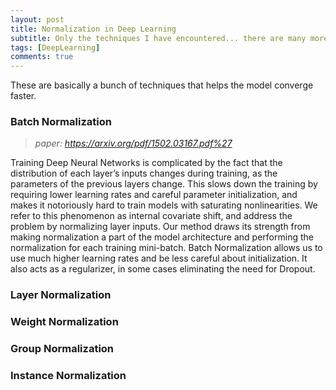 ```yaml
---
layout: post
title: Normalization in Deep Learning
subtitle: Only the techniques I have encountered... there are many more!
tags: [DeepLearning]
comments: true
---
```

These are basically a bunch of techniques that helps the model converge faster.
### Batch Normalization
> <em>paper: <https://arxiv.org/pdf/1502.03167.pdf%27></em>

Training Deep Neural Networks is complicated by the fact that the distribution of each layer’s inputs changes during training, as the parameters of the previous layers change. This slows down the training by requiring lower learning rates and careful parameter initialization, and makes it notoriously hard to train models with saturating nonlinearities. We refer to this phenomenon as internal covariate shift, and address the problem by normalizing layer inputs. Our method draws its strength from making normalization a part of the model architecture and performing the normalization for each training mini-batch. Batch Normalization allows us to use much higher learning rates and be less careful about initialization. It also acts as a regularizer, in some cases eliminating the need for Dropout.

### Layer Normalization


### Weight Normalization


### Group Normalization


### Instance Normalization
